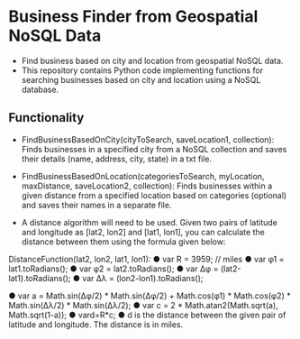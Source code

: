 # Business Finder from Geospatial NoSQL Data

 - Find business based on city and location from geospatial NoSQL data.
 - This repository contains Python code implementing functions for searching businesses based on city and location using a NoSQL database.

## Functionality

- FindBusinessBasedOnCity(cityToSearch, saveLocation1, collection): Finds businesses in a specified city from a NoSQL collection and saves their details (name, address, city, state) in a txt file.

- FindBusinessBasedOnLocation(categoriesToSearch, myLocation, maxDistance, saveLocation2, collection): Finds businesses within a given distance from a specified location based on categories (optional) and saves their names in a separate file.

- A distance algorithm will need to be used. Given two pairs of latitude and longitude as [lat2, lon2] and [lat1, lon1], you can calculate the distance between them using the formula given below:

DistanceFunction(lat2, lon2, lat1, lon1):
● var R = 3959; // miles
● var φ1 = lat1.toRadians();
● var φ2 = lat2.toRadians();
● var Δφ = (lat2-lat1).toRadians();
● var Δλ = (lon2-lon1).toRadians();
 
● var a = Math.sin(Δφ/2) * Math.sin(Δφ/2) + Math.cos(φ1) * Math.cos(φ2) * Math.sin(Δλ/2) * Math.sin(Δλ/2);
● var c = 2 * Math.atan2(Math.sqrt(a), Math.sqrt(1-a));
● vard=R*c;
● d is the distance between the given pair of latitude and longitude. The distance is in
miles​.
